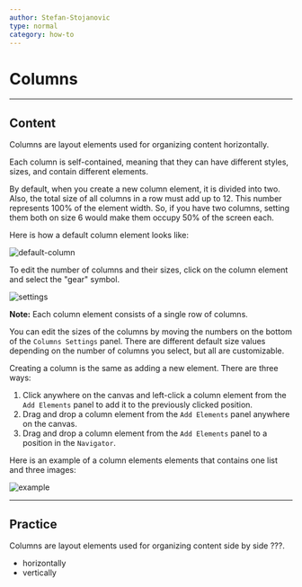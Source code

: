 ```yaml
---
author: Stefan-Stojanovic
type: normal
category: how-to
---
```


# Columns


---

## Content

Columns are layout elements used for organizing content horizontally.

Each column is self-contained, meaning that they can have different styles, sizes, and contain different elements.

By default, when you create a new column element, it is divided into two. Also, the total size of all columns in a row must add up to 12. This number represents 100% of the element width. So, if you have two columns, setting them both on size 6 would make them occupy 50% of the screen each. 

Here is how a default column element looks like:

![default-column](https://img.enkipro.com/77e257c3c2182807c806b255acb4ccd3.png)

To edit the number of columns and their sizes, click on the column element and select the "gear" symbol.

![settings](https://img.enkipro.com/1c71b1cf329231774e91c9f871a01b28.png)

**Note:** Each column element consists of a single row of columns.

You can edit the sizes of the columns by moving the numbers on the bottom of the `Columns Settings` panel. There are different default size values depending on the number of columns you select, but all are customizable.

Creating a column is the same as adding a new element. There are three ways:

1. Click anywhere on the canvas and left-click a column element from the `Add Elements` panel to add it to the previously clicked position.
2. Drag and drop a column element from the `Add Elements` panel anywhere on the canvas.
3. Drag and drop a column element from the `Add Elements` panel to a position in the `Navigator`.

Here is an example of a column elements elements that contains one list and three images:

![example](https://img.enkipro.com/e9e09576c06a3c58b1ecd4ab945b5bbb.png)


---

## Practice

Columns are layout elements used for organizing content side by side ???.

- horizontally
- vertically
 
